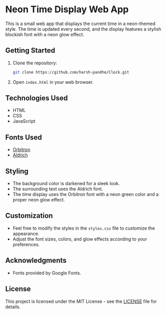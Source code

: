 # Neon Time Display Web App

This is a small web app that displays the current time in a neon-themed style. The time is updated every second, and the display features a stylish blockish font with a neon glow effect.

## Getting Started

1. Clone the repository:

   ```bash
   git clone https://github.com/harsh-pandhe/Clock.git
   ```

2. Open `index.html` in your web browser.

## Technologies Used

- HTML
- CSS
- JavaScript

## Fonts Used

- [Orbitron](https://fonts.google.com/specimen/Orbitron)
- [Aldrich](https://fonts.google.com/specimen/Aldrich)

## Styling

- The background color is darkened for a sleek look.
- The surrounding text uses the Aldrich font.
- The time display uses the Orbitron font with a neon green color and a proper neon glow effect.

## Customization

- Feel free to modify the styles in the `styles.css` file to customize the appearance.
- Adjust the font sizes, colors, and glow effects according to your preferences.

## Acknowledgments

- Fonts provided by Google Fonts.

## License

This project is licensed under the MIT License - see the [LICENSE](LICENSE) file for details.


